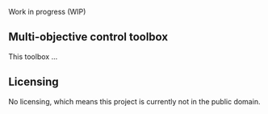 Work in progress (WIP)

## Multi-objective control toolbox

This toolbox ...

## Licensing

No licensing, which means this project is currently not in the public domain.
